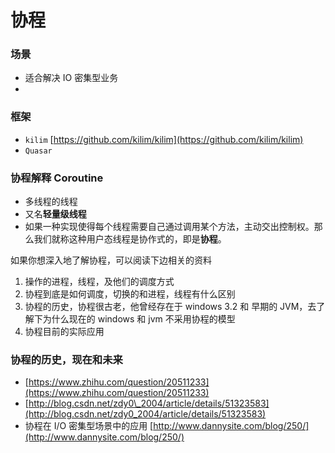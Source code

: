 # 协程



### 场景

* 适合解决 IO 密集型业务
* ​

### 框架

* `kilim` [https://github.com/kilim/kilim](https://github.com/kilim/kilim)
* `Quasar`

### 协程解释 Coroutine

* 多线程的线程
* 又名**轻量级线程**
* 如果一种实现使得每个线程需要自己通过调用某个方法，主动交出控制权。那么我们就称这种用户态线程是协作式的，即是**协程**。

如果你想深入地了解协程，可以阅读下边相关的资料

1. 操作的进程，线程，及他们的调度方式
2. 协程到底是如何调度，切换的和进程，线程有什么区别
3. 协程的历史，协程很古老，他曾经存在于 windows 3.2 和 早期的 JVM，去了解下为什么现在的 windows 和 jvm 不采用协程的模型
4. 协程目前的实际应用

### 协程的历史，现在和未来

* [https://www.zhihu.com/question/20511233](https://www.zhihu.com/question/20511233)
* [http://blog.csdn.net/zdy0\_2004/article/details/51323583](http://blog.csdn.net/zdy0_2004/article/details/51323583)
* 协程在 I/O 密集型场景中的应用 [http://www.dannysite.com/blog/250/](http://www.dannysite.com/blog/250/)



